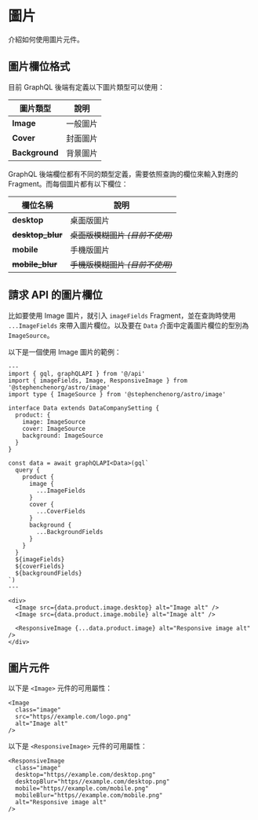 # 圖片

介紹如何使用圖片元件。

## 圖片欄位格式

目前 GraphQL 後端有定義以下圖片類型可以使用：

| 圖片類型 | 說明 |
| --- | --- |
| **Image** | 一般圖片 |
| **Cover** | 封面圖片 |
| **Background** | 背景圖片 |

GraphQL 後端欄位都有不同的類型定義，需要依照查詢的欄位來輸入對應的 Fragment。而每個圖片都有以下欄位：

| 欄位名稱 | 說明 |
| --- | --- |
| **desktop** | 桌面版圖片 |
| ~~**desktop_blur**~~ | ~~桌面版模糊圖片 *(目前不使用)*~~ |
| **mobile** | 手機版圖片 |
| ~~**mobile_blur**~~ | ~~手機版模糊圖片 *(目前不使用)*~~ |

## 請求 API 的圖片欄位

比如要使用 Image 圖片，就引入 `imageFields` Fragment，並在查詢時使用 `...ImageFields` 來帶入圖片欄位。以及要在 `Data` 介面中定義圖片欄位的型別為 `ImageSource`。

以下是一個使用 Image 圖片的範例：

```astro {3-4,8-10,17-25,28-30,35-38}
---
import { gql, graphQLAPI } from '@/api'
import { imageFields, Image, ResponsiveImage } from '@stephenchenorg/astro/image'
import type { ImageSource } from '@stephenchenorg/astro/image'

interface Data extends DataCompanySetting {
  product: {
    image: ImageSource
    cover: ImageSource
    background: ImageSource
  }
}

const data = await graphQLAPI<Data>(gql`
  query {
    product {
      image {
        ...ImageFields
      }
      cover {
        ...CoverFields
      }
      background {
        ...BackgroundFields
      }
    }
  }
  ${imageFields}
  ${coverFields}
  ${backgroundFields}
`)
---

<div>
  <Image src={data.product.image.desktop} alt="Image alt" />
  <Image src={data.product.image.mobile} alt="Image alt" />

  <ResponsiveImage {...data.product.image} alt="Responsive image alt" />
</div>
```

## 圖片元件

以下是 `<Image>` 元件的可用屬性：

```astro
<Image
  class="image"
  src="https//example.com/logo.png"
  alt="Image alt"
/>
```

以下是 `<ResponsiveImage>` 元件的可用屬性：

```astro
<ResponsiveImage
  class="image"
  desktop="https//example.com/desktop.png"
  desktopBlur="https//example.com/desktop.png"
  mobile="https//example.com/mobile.png"
  mobileBlur="https//example.com/mobile.png"
  alt="Responsive image alt"
/>
```
